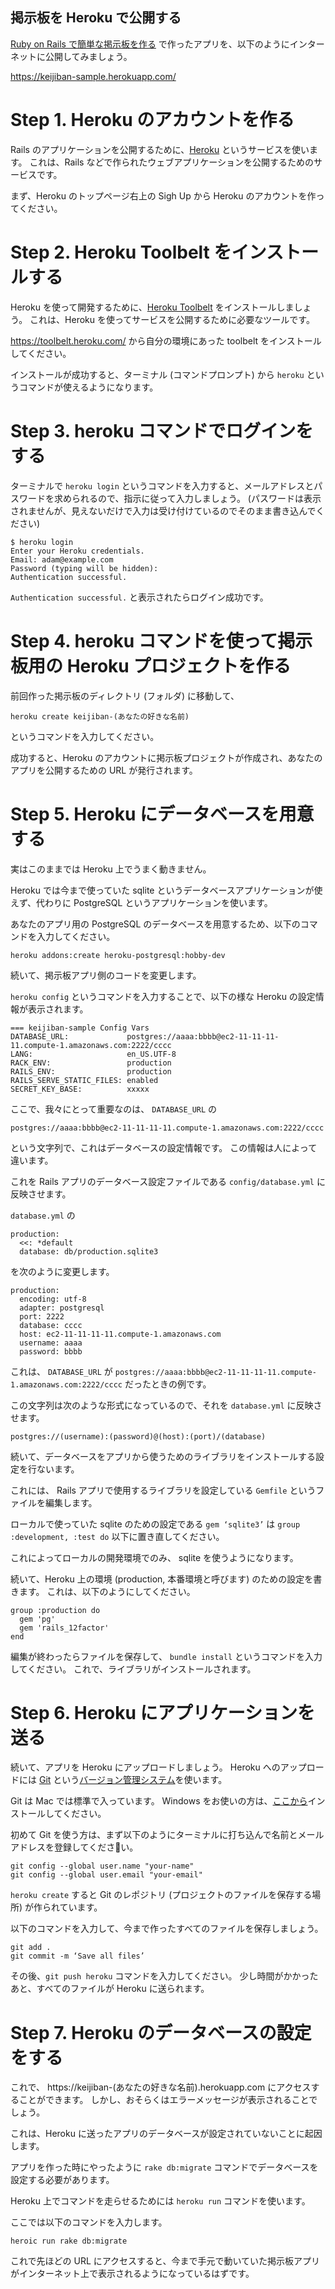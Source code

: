 掲示板を Heroku で公開する
---

[Ruby on Rails で簡単な掲示板を作る](../rails_keijiban) で作ったアプリを、以下のようにインターネットに公開してみましょう。

https://keijiban-sample.herokuapp.com/

# Step 1. Heroku のアカウントを作る

Rails のアプリケーションを公開するために、[Heroku](https://www.heroku.com/) というサービスを使います。
これは、Rails などで作られたウェブアプリケーションを公開するためのサービスです。

まず、Heroku のトップページ右上の Sigh Up から Heroku のアカウントを作ってください。

# Step 2. Heroku Toolbelt をインストールする

Heroku を使って開発するために、[Heroku Toolbelt](https://toolbelt.heroku.com/) をインストールしましょう。
これは、Heroku を使ってサービスを公開するために必要なツールです。

https://toolbelt.heroku.com/ から自分の環境にあった toolbelt をインストールしてください。

インストールが成功すると、ターミナル (コマンドプロンプト) から `heroku` というコマンドが使えるようになります。

# Step 3. heroku コマンドでログインをする

ターミナルで `heroku login` というコマンドを入力すると、メールアドレスとパスワードを求められるので、指示に従って入力しましょう。 (パスワードは表示されませんが、見えないだけで入力は受け付けているのでそのまま書き込んでください)

```
$ heroku login
Enter your Heroku credentials.
Email: adam@example.com
Password (typing will be hidden):
Authentication successful.
```

`Authentication successful.` と表示されたらログイン成功です。

# Step 4. heroku コマンドを使って掲示板用の Heroku プロジェクトを作る

前回作った掲示板のディレクトリ (フォルダ) に移動して、

```
heroku create keijiban-(あなたの好きな名前)
```

というコマンドを入力してください。

成功すると、Heroku のアカウントに掲示板プロジェクトが作成され、あなたのアプリを公開するための URL が発行されます。

# Step 5. Heroku にデータベースを用意する

実はこのままでは Heroku 上でうまく動きません。

Heroku では今まで使っていた sqlite というデータベースアプリケーションが使えず、代わりに PostgreSQL というアプリケーションを使います。

あなたのアプリ用の PostgreSQL のデータベースを用意するため、以下のコマンドを入力してください。

```
heroku addons:create heroku-postgresql:hobby-dev
```

続いて、掲示板アプリ側のコードを変更します。

`heroku config` というコマンドを入力することで、以下の様な Heroku の設定情報が表示されます。

```
=== keijiban-sample Config Vars
DATABASE_URL:             postgres://aaaa:bbbb@ec2-11-11-11-11.compute-1.amazonaws.com:2222/cccc
LANG:                     en_US.UTF-8
RACK_ENV:                 production
RAILS_ENV:                production
RAILS_SERVE_STATIC_FILES: enabled
SECRET_KEY_BASE:          xxxxx
```

ここで、我々にとって重要なのは、 `DATABASE_URL` の

```
postgres://aaaa:bbbb@ec2-11-11-11-11.compute-1.amazonaws.com:2222/cccc
```

という文字列で、これはデータベースの設定情報です。
この情報は人によって違います。

これを Rails アプリのデータベース設定ファイルである `config/database.yml` に反映させます。


`database.yml` の

```
production:
  <<: *default
  database: db/production.sqlite3
```

を次のように変更します。

```
production:
  encoding: utf-8
  adapter: postgresql
  port: 2222
  database: cccc
  host: ec2-11-11-11-11.compute-1.amazonaws.com
  username: aaaa
  password: bbbb
```

これは、 `DATABASE_URL` が `postgres://aaaa:bbbb@ec2-11-11-11-11.compute-1.amazonaws.com:2222/cccc` だったときの例です。

この文字列は次のような形式になっているので、それを `database.yml` に反映させます。

```
postgres://(username):(password)@(host):(port)/(database)
```

続いて、データベースをアプリから使うためのライブラリをインストールする設定を行ないます。

これには、 Rails アプリで使用するライブラリを設定している `Gemfile` というファイルを編集します。

ローカルで使っていた sqlite のための設定である `gem ‘sqlite3’` は `group :development, :test do` 以下に置き直してください。

これによってローカルの開発環境でのみ、 sqlite を使うようになります。

続いて、Heroku 上の環境 (production, 本番環境と呼びます) のための設定を書きます。
これは、以下のようにしてください。

```
group :production do
  gem 'pg'
  gem 'rails_12factor'
end
```

編集が終わったらファイルを保存して、 `bundle install` というコマンドを入力してください。
これで、ライブラリがインストールされます。

# Step 6. Heroku にアプリケーションを送る

続いて、アプリを Heroku にアップロードしましょう。
Heroku へのアップロードには [Git](http://git-scm.com/)  という[バージョン管理システム](https://ja.wikipedia.org/wiki/%E3%83%90%E3%83%BC%E3%82%B8%E3%83%A7%E3%83%B3%E7%AE%A1%E7%90%86%E3%82%B7%E3%82%B9%E3%83%86%E3%83%A0)を使います。

Git は Mac では標準で入っています。
Windows をお使いの方は、[ここから](http://git-scm.com/downloads)インストールしてください。

初めて Git を使う方は、まず以下のようにターミナルに打ち込んで名前とメールアドレスを登録してください。

```
git config --global user.name "your-name"
git config --global user.email "your-email"
```

`heroku create` すると Git のレポジトリ (プロジェクトのファイルを保存する場所) が作られています。

以下のコマンドを入力して、今まで作ったすべてのファイルを保存しましょう。

```
git add .
git commit -m ‘Save all files’
```

その後、`git push heroku` コマンドを入力してください。
少し時間がかかったあと、すべてのファイルが Heroku に送られます。

# Step 7. Heroku のデータベースの設定をする

これで、 https://keijiban-(あなたの好きな名前).herokuapp.com にアクセスすることができます。
しかし、おそらくはエラーメッセージが表示されることでしょう。

これは、Heroku に送ったアプリのデータベースが設定されていないことに起因します。

アプリを作った時にやったように `rake db:migrate` コマンドでデータベースを設定する必要があります。

Heroku 上でコマンドを走らせるためには `heroku run` コマンドを使います。

ここでは以下のコマンドを入力します。

```
heroic run rake db:migrate
```

これで先ほどの URL にアクセスすると、今まで手元で動いていた掲示板アプリがインターネット上で表示されるようになっているはずです。
